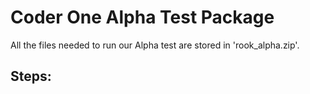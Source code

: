 # Coder One Alpha Test Package

All the files needed to run our Alpha test are stored in 'rook_alpha.zip'.

## Steps:
